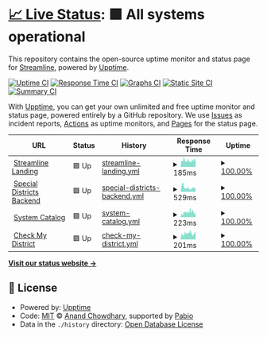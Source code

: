 # [📈 Live Status](https://status.getstreamline.net): <!--live status--> **🟩 All systems operational**

This repository contains the open-source uptime monitor and status page for [Streamline](https://status.getstreamline.net), powered by [Upptime](https://github.com/upptime/upptime).

[![Uptime CI](https://github.com/getstreamline/upptime/workflows/Uptime%20CI/badge.svg)](https://github.com/getstreamline/upptime/actions?query=workflow%3A%22Uptime+CI%22)
[![Response Time CI](https://github.com/getstreamline/upptime/workflows/Response%20Time%20CI/badge.svg)](https://github.com/getstreamline/upptime/actions?query=workflow%3A%22Response+Time+CI%22)
[![Graphs CI](https://github.com/getstreamline/upptime/workflows/Graphs%20CI/badge.svg)](https://github.com/getstreamline/upptime/actions?query=workflow%3A%22Graphs+CI%22)
[![Static Site CI](https://github.com/getstreamline/upptime/workflows/Static%20Site%20CI/badge.svg)](https://github.com/getstreamline/upptime/actions?query=workflow%3A%22Static+Site+CI%22)
[![Summary CI](https://github.com/getstreamline/upptime/workflows/Summary%20CI/badge.svg)](https://github.com/getstreamline/upptime/actions?query=workflow%3A%22Summary+CI%22)

With [Upptime](https://upptime.js.org), you can get your own unlimited and free uptime monitor and status page, powered entirely by a GitHub repository. We use [Issues](https://github.com/getstreamline/upptime/issues) as incident reports, [Actions](https://github.com/getstreamline/upptime/actions) as uptime monitors, and [Pages](https://status.getstreamline.net) for the status page.

<!--start: status pages-->
<!-- This summary is generated by Upptime (https://github.com/upptime/upptime) -->
<!-- Do not edit this manually, your changes will be overwritten -->
<!-- prettier-ignore -->
| URL | Status | History | Response Time | Uptime |
| --- | ------ | ------- | ------------- | ------ |
| <img alt="" src="https://icons.duckduckgo.com/ip3/www.getstreamline.com.ico" height="13"> [Streamline Landing](https://www.getstreamline.com) | 🟩 Up | [streamline-landing.yml](https://github.com/getstreamline/upptime/commits/HEAD/history/streamline-landing.yml) | <details><summary><img alt="Response time graph" src="./graphs/streamline-landing/response-time-week.png" height="20"> 185ms</summary><br><a href="https://status.getstreamline.net/history/streamline-landing"><img alt="Response time 198" src="https://img.shields.io/endpoint?url=https%3A%2F%2Fraw.githubusercontent.com%2Fgetstreamline%2Fupptime%2FHEAD%2Fapi%2Fstreamline-landing%2Fresponse-time.json"></a><br><a href="https://status.getstreamline.net/history/streamline-landing"><img alt="24-hour response time 161" src="https://img.shields.io/endpoint?url=https%3A%2F%2Fraw.githubusercontent.com%2Fgetstreamline%2Fupptime%2FHEAD%2Fapi%2Fstreamline-landing%2Fresponse-time-day.json"></a><br><a href="https://status.getstreamline.net/history/streamline-landing"><img alt="7-day response time 185" src="https://img.shields.io/endpoint?url=https%3A%2F%2Fraw.githubusercontent.com%2Fgetstreamline%2Fupptime%2FHEAD%2Fapi%2Fstreamline-landing%2Fresponse-time-week.json"></a><br><a href="https://status.getstreamline.net/history/streamline-landing"><img alt="30-day response time 198" src="https://img.shields.io/endpoint?url=https%3A%2F%2Fraw.githubusercontent.com%2Fgetstreamline%2Fupptime%2FHEAD%2Fapi%2Fstreamline-landing%2Fresponse-time-month.json"></a><br><a href="https://status.getstreamline.net/history/streamline-landing"><img alt="1-year response time 198" src="https://img.shields.io/endpoint?url=https%3A%2F%2Fraw.githubusercontent.com%2Fgetstreamline%2Fupptime%2FHEAD%2Fapi%2Fstreamline-landing%2Fresponse-time-year.json"></a></details> | <details><summary><a href="https://status.getstreamline.net/history/streamline-landing">100.00%</a></summary><a href="https://status.getstreamline.net/history/streamline-landing"><img alt="All-time uptime 100.00%" src="https://img.shields.io/endpoint?url=https%3A%2F%2Fraw.githubusercontent.com%2Fgetstreamline%2Fupptime%2FHEAD%2Fapi%2Fstreamline-landing%2Fuptime.json"></a><br><a href="https://status.getstreamline.net/history/streamline-landing"><img alt="24-hour uptime 100.00%" src="https://img.shields.io/endpoint?url=https%3A%2F%2Fraw.githubusercontent.com%2Fgetstreamline%2Fupptime%2FHEAD%2Fapi%2Fstreamline-landing%2Fuptime-day.json"></a><br><a href="https://status.getstreamline.net/history/streamline-landing"><img alt="7-day uptime 100.00%" src="https://img.shields.io/endpoint?url=https%3A%2F%2Fraw.githubusercontent.com%2Fgetstreamline%2Fupptime%2FHEAD%2Fapi%2Fstreamline-landing%2Fuptime-week.json"></a><br><a href="https://status.getstreamline.net/history/streamline-landing"><img alt="30-day uptime 100.00%" src="https://img.shields.io/endpoint?url=https%3A%2F%2Fraw.githubusercontent.com%2Fgetstreamline%2Fupptime%2FHEAD%2Fapi%2Fstreamline-landing%2Fuptime-month.json"></a><br><a href="https://status.getstreamline.net/history/streamline-landing"><img alt="1-year uptime 100.00%" src="https://img.shields.io/endpoint?url=https%3A%2F%2Fraw.githubusercontent.com%2Fgetstreamline%2Fupptime%2FHEAD%2Fapi%2Fstreamline-landing%2Fuptime-year.json"></a></details>
| <img alt="" src="https://icons.duckduckgo.com/ip3/production.getstreamline.net.ico" height="13"> [Special Districts Backend](https://production.getstreamline.net) | 🟩 Up | [special-districts-backend.yml](https://github.com/getstreamline/upptime/commits/HEAD/history/special-districts-backend.yml) | <details><summary><img alt="Response time graph" src="./graphs/special-districts-backend/response-time-week.png" height="20"> 529ms</summary><br><a href="https://status.getstreamline.net/history/special-districts-backend"><img alt="Response time 529" src="https://img.shields.io/endpoint?url=https%3A%2F%2Fraw.githubusercontent.com%2Fgetstreamline%2Fupptime%2FHEAD%2Fapi%2Fspecial-districts-backend%2Fresponse-time.json"></a><br><a href="https://status.getstreamline.net/history/special-districts-backend"><img alt="24-hour response time 316" src="https://img.shields.io/endpoint?url=https%3A%2F%2Fraw.githubusercontent.com%2Fgetstreamline%2Fupptime%2FHEAD%2Fapi%2Fspecial-districts-backend%2Fresponse-time-day.json"></a><br><a href="https://status.getstreamline.net/history/special-districts-backend"><img alt="7-day response time 529" src="https://img.shields.io/endpoint?url=https%3A%2F%2Fraw.githubusercontent.com%2Fgetstreamline%2Fupptime%2FHEAD%2Fapi%2Fspecial-districts-backend%2Fresponse-time-week.json"></a><br><a href="https://status.getstreamline.net/history/special-districts-backend"><img alt="30-day response time 529" src="https://img.shields.io/endpoint?url=https%3A%2F%2Fraw.githubusercontent.com%2Fgetstreamline%2Fupptime%2FHEAD%2Fapi%2Fspecial-districts-backend%2Fresponse-time-month.json"></a><br><a href="https://status.getstreamline.net/history/special-districts-backend"><img alt="1-year response time 529" src="https://img.shields.io/endpoint?url=https%3A%2F%2Fraw.githubusercontent.com%2Fgetstreamline%2Fupptime%2FHEAD%2Fapi%2Fspecial-districts-backend%2Fresponse-time-year.json"></a></details> | <details><summary><a href="https://status.getstreamline.net/history/special-districts-backend">100.00%</a></summary><a href="https://status.getstreamline.net/history/special-districts-backend"><img alt="All-time uptime 100.00%" src="https://img.shields.io/endpoint?url=https%3A%2F%2Fraw.githubusercontent.com%2Fgetstreamline%2Fupptime%2FHEAD%2Fapi%2Fspecial-districts-backend%2Fuptime.json"></a><br><a href="https://status.getstreamline.net/history/special-districts-backend"><img alt="24-hour uptime 100.00%" src="https://img.shields.io/endpoint?url=https%3A%2F%2Fraw.githubusercontent.com%2Fgetstreamline%2Fupptime%2FHEAD%2Fapi%2Fspecial-districts-backend%2Fuptime-day.json"></a><br><a href="https://status.getstreamline.net/history/special-districts-backend"><img alt="7-day uptime 100.00%" src="https://img.shields.io/endpoint?url=https%3A%2F%2Fraw.githubusercontent.com%2Fgetstreamline%2Fupptime%2FHEAD%2Fapi%2Fspecial-districts-backend%2Fuptime-week.json"></a><br><a href="https://status.getstreamline.net/history/special-districts-backend"><img alt="30-day uptime 100.00%" src="https://img.shields.io/endpoint?url=https%3A%2F%2Fraw.githubusercontent.com%2Fgetstreamline%2Fupptime%2FHEAD%2Fapi%2Fspecial-districts-backend%2Fuptime-month.json"></a><br><a href="https://status.getstreamline.net/history/special-districts-backend"><img alt="1-year uptime 100.00%" src="https://img.shields.io/endpoint?url=https%3A%2F%2Fraw.githubusercontent.com%2Fgetstreamline%2Fupptime%2FHEAD%2Fapi%2Fspecial-districts-backend%2Fuptime-year.json"></a></details>
| <img alt="" src="https://icons.duckduckgo.com/ip3/www.systemcatalog.net.ico" height="13"> [System Catalog](https://www.systemcatalog.net) | 🟩 Up | [system-catalog.yml](https://github.com/getstreamline/upptime/commits/HEAD/history/system-catalog.yml) | <details><summary><img alt="Response time graph" src="./graphs/system-catalog/response-time-week.png" height="20"> 223ms</summary><br><a href="https://status.getstreamline.net/history/system-catalog"><img alt="Response time 237" src="https://img.shields.io/endpoint?url=https%3A%2F%2Fraw.githubusercontent.com%2Fgetstreamline%2Fupptime%2FHEAD%2Fapi%2Fsystem-catalog%2Fresponse-time.json"></a><br><a href="https://status.getstreamline.net/history/system-catalog"><img alt="24-hour response time 310" src="https://img.shields.io/endpoint?url=https%3A%2F%2Fraw.githubusercontent.com%2Fgetstreamline%2Fupptime%2FHEAD%2Fapi%2Fsystem-catalog%2Fresponse-time-day.json"></a><br><a href="https://status.getstreamline.net/history/system-catalog"><img alt="7-day response time 223" src="https://img.shields.io/endpoint?url=https%3A%2F%2Fraw.githubusercontent.com%2Fgetstreamline%2Fupptime%2FHEAD%2Fapi%2Fsystem-catalog%2Fresponse-time-week.json"></a><br><a href="https://status.getstreamline.net/history/system-catalog"><img alt="30-day response time 237" src="https://img.shields.io/endpoint?url=https%3A%2F%2Fraw.githubusercontent.com%2Fgetstreamline%2Fupptime%2FHEAD%2Fapi%2Fsystem-catalog%2Fresponse-time-month.json"></a><br><a href="https://status.getstreamline.net/history/system-catalog"><img alt="1-year response time 237" src="https://img.shields.io/endpoint?url=https%3A%2F%2Fraw.githubusercontent.com%2Fgetstreamline%2Fupptime%2FHEAD%2Fapi%2Fsystem-catalog%2Fresponse-time-year.json"></a></details> | <details><summary><a href="https://status.getstreamline.net/history/system-catalog">100.00%</a></summary><a href="https://status.getstreamline.net/history/system-catalog"><img alt="All-time uptime 100.00%" src="https://img.shields.io/endpoint?url=https%3A%2F%2Fraw.githubusercontent.com%2Fgetstreamline%2Fupptime%2FHEAD%2Fapi%2Fsystem-catalog%2Fuptime.json"></a><br><a href="https://status.getstreamline.net/history/system-catalog"><img alt="24-hour uptime 100.00%" src="https://img.shields.io/endpoint?url=https%3A%2F%2Fraw.githubusercontent.com%2Fgetstreamline%2Fupptime%2FHEAD%2Fapi%2Fsystem-catalog%2Fuptime-day.json"></a><br><a href="https://status.getstreamline.net/history/system-catalog"><img alt="7-day uptime 100.00%" src="https://img.shields.io/endpoint?url=https%3A%2F%2Fraw.githubusercontent.com%2Fgetstreamline%2Fupptime%2FHEAD%2Fapi%2Fsystem-catalog%2Fuptime-week.json"></a><br><a href="https://status.getstreamline.net/history/system-catalog"><img alt="30-day uptime 100.00%" src="https://img.shields.io/endpoint?url=https%3A%2F%2Fraw.githubusercontent.com%2Fgetstreamline%2Fupptime%2FHEAD%2Fapi%2Fsystem-catalog%2Fuptime-month.json"></a><br><a href="https://status.getstreamline.net/history/system-catalog"><img alt="1-year uptime 100.00%" src="https://img.shields.io/endpoint?url=https%3A%2F%2Fraw.githubusercontent.com%2Fgetstreamline%2Fupptime%2FHEAD%2Fapi%2Fsystem-catalog%2Fuptime-year.json"></a></details>
| <img alt="" src="https://icons.duckduckgo.com/ip3/www.checkmydistrict.org.ico" height="13"> [Check My District](https://www.checkmydistrict.org) | 🟩 Up | [check-my-district.yml](https://github.com/getstreamline/upptime/commits/HEAD/history/check-my-district.yml) | <details><summary><img alt="Response time graph" src="./graphs/check-my-district/response-time-week.png" height="20"> 201ms</summary><br><a href="https://status.getstreamline.net/history/check-my-district"><img alt="Response time 223" src="https://img.shields.io/endpoint?url=https%3A%2F%2Fraw.githubusercontent.com%2Fgetstreamline%2Fupptime%2FHEAD%2Fapi%2Fcheck-my-district%2Fresponse-time.json"></a><br><a href="https://status.getstreamline.net/history/check-my-district"><img alt="24-hour response time 206" src="https://img.shields.io/endpoint?url=https%3A%2F%2Fraw.githubusercontent.com%2Fgetstreamline%2Fupptime%2FHEAD%2Fapi%2Fcheck-my-district%2Fresponse-time-day.json"></a><br><a href="https://status.getstreamline.net/history/check-my-district"><img alt="7-day response time 201" src="https://img.shields.io/endpoint?url=https%3A%2F%2Fraw.githubusercontent.com%2Fgetstreamline%2Fupptime%2FHEAD%2Fapi%2Fcheck-my-district%2Fresponse-time-week.json"></a><br><a href="https://status.getstreamline.net/history/check-my-district"><img alt="30-day response time 223" src="https://img.shields.io/endpoint?url=https%3A%2F%2Fraw.githubusercontent.com%2Fgetstreamline%2Fupptime%2FHEAD%2Fapi%2Fcheck-my-district%2Fresponse-time-month.json"></a><br><a href="https://status.getstreamline.net/history/check-my-district"><img alt="1-year response time 223" src="https://img.shields.io/endpoint?url=https%3A%2F%2Fraw.githubusercontent.com%2Fgetstreamline%2Fupptime%2FHEAD%2Fapi%2Fcheck-my-district%2Fresponse-time-year.json"></a></details> | <details><summary><a href="https://status.getstreamline.net/history/check-my-district">100.00%</a></summary><a href="https://status.getstreamline.net/history/check-my-district"><img alt="All-time uptime 100.00%" src="https://img.shields.io/endpoint?url=https%3A%2F%2Fraw.githubusercontent.com%2Fgetstreamline%2Fupptime%2FHEAD%2Fapi%2Fcheck-my-district%2Fuptime.json"></a><br><a href="https://status.getstreamline.net/history/check-my-district"><img alt="24-hour uptime 100.00%" src="https://img.shields.io/endpoint?url=https%3A%2F%2Fraw.githubusercontent.com%2Fgetstreamline%2Fupptime%2FHEAD%2Fapi%2Fcheck-my-district%2Fuptime-day.json"></a><br><a href="https://status.getstreamline.net/history/check-my-district"><img alt="7-day uptime 100.00%" src="https://img.shields.io/endpoint?url=https%3A%2F%2Fraw.githubusercontent.com%2Fgetstreamline%2Fupptime%2FHEAD%2Fapi%2Fcheck-my-district%2Fuptime-week.json"></a><br><a href="https://status.getstreamline.net/history/check-my-district"><img alt="30-day uptime 100.00%" src="https://img.shields.io/endpoint?url=https%3A%2F%2Fraw.githubusercontent.com%2Fgetstreamline%2Fupptime%2FHEAD%2Fapi%2Fcheck-my-district%2Fuptime-month.json"></a><br><a href="https://status.getstreamline.net/history/check-my-district"><img alt="1-year uptime 100.00%" src="https://img.shields.io/endpoint?url=https%3A%2F%2Fraw.githubusercontent.com%2Fgetstreamline%2Fupptime%2FHEAD%2Fapi%2Fcheck-my-district%2Fuptime-year.json"></a></details>

<!--end: status pages-->

[**Visit our status website →**](https://status.getstreamline.net)

## 📄 License

- Powered by: [Upptime](https://github.com/upptime/upptime)
- Code: [MIT](./LICENSE) © [Anand Chowdhary](https://anandchowdhary.com), supported by [Pabio](https://pabio.com)
- Data in the `./history` directory: [Open Database License](https://opendatacommons.org/licenses/odbl/1-0/)
